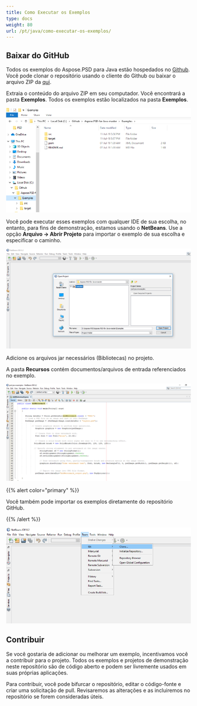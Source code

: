 ```yaml
---
title: Como Executar os Exemplos
type: docs
weight: 80
url: /pt/java/como-executar-os-exemplos/
---
```


## **Baixar do GitHub**
Todos os exemplos do Aspose.PSD para Java estão hospedados no [Github](https://github.com/aspose-psd/Aspose.PSD-for-Java). Você pode clonar o repositório usando o cliente do Github ou baixar o arquivo ZIP da [qui](https://github.com/aspose-psd/Aspose.PSD-for-Java/archive/master.zip).

Extraia o conteúdo do arquivo ZIP em seu computador. Você encontrará a pasta **Exemplos**. Todos os exemplos estão localizados na pasta **Exemplos**.

![todo:image_alt_text](how-to-run-the-examples_1.png)

Você pode executar esses exemplos com qualquer IDE de sua escolha, no entanto, para fins de demonstração, estamos usando o **NetBeans**. Use a opção **Arquivo -> Abrir Projeto** para importar o exemplo de sua escolha e especificar o caminho.

![todo:image_alt_text](how-to-run-the-examples_2.png)

Adicione os arquivos jar necessários (Bibliotecas) no projeto.

A pasta **Recursos** contém documentos/arquivos de entrada referenciados no exemplo.

![todo:image_alt_text](how-to-run-the-examples_3.png)



{{% alert color="primary" %}} 

Você também pode importar os exemplos diretamente do repositório GitHub.

{{% /alert %}} 

![todo:image_alt_text](how-to-run-the-examples_4.png)
## **Contribuir**
Se você gostaria de adicionar ou melhorar um exemplo, incentivamos você a contribuir para o projeto. Todos os exemplos e projetos de demonstração neste repositório são de código aberto e podem ser livremente usados em suas próprias aplicações.

Para contribuir, você pode bifurcar o repositório, editar o código-fonte e criar uma solicitação de pull. Revisaremos as alterações e as incluiremos no repositório se forem consideradas úteis.

